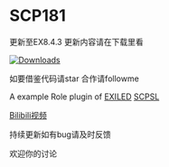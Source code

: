 # SCP181


更新至EX8.4.3 更新内容请在下载里看


[![Downloads](https://img.shields.io/github/downloads/YF-OFFICE/SCP181/total?color=brown&label=Downloads&style=for-the-badge)](https://github.com/YF-OFFICE/SCP181/releases)


如要借鉴代码请star 合作请followme


A example Role  plugin of [EXILED](https://github.com/Exiled-Team/EXILED/) [SCPSL](scpslgame.com)


[Bilibili视频](http://www.bilibili.com/video/BV128411675R)


持续更新如有bug请及时反馈


欢迎你的讨论


